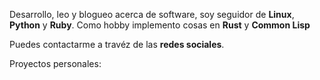 Desarrollo, leo y blogueo acerca de software, soy seguidor de **Linux**,
**Python** y **Ruby**. Como hobby implemento cosas en **Rust** y **Common Lisp**

Puedes contactarme a travéz de las **redes sociales**.

Proyectos personales:
